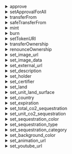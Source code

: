 


  
<details>
  
<summary>approve</summary>

  
  
**Implicit args**

```rust
pedersen_ptr(HashBuiltin*)
syscall_ptr(felt*)
range_check_ptr
```  
  
**Explicit args**

```rust
to(felt)
tokenId(Uint256)
```  
  
**Returns**

```rust

```  
</details>
  
<details>
  
<summary>setApprovalForAll</summary>

  
  
**Implicit args**

```rust
syscall_ptr(felt*)
pedersen_ptr(HashBuiltin*)
range_check_ptr
```  
  
**Explicit args**

```rust
operator(felt)
approved(felt)
```  
  
**Returns**

```rust

```  
</details>
  
<details>
  
<summary>transferFrom</summary>

  
  
**Implicit args**

```rust
pedersen_ptr(HashBuiltin*)
syscall_ptr(felt*)
range_check_ptr
```  
  
**Explicit args**

```rust
from_(felt)
to(felt)
tokenId(Uint256)
```  
  
**Returns**

```rust

```  
</details>
  
<details>
  
<summary>safeTransferFrom</summary>

  
  
**Implicit args**

```rust
pedersen_ptr(HashBuiltin*)
syscall_ptr(felt*)
range_check_ptr
```  
  
**Explicit args**

```rust

```  
  
**Returns**

```rust

```  
</details>
  
<details>
  
<summary>mint</summary>

  
  
**Implicit args**

```rust
pedersen_ptr(HashBuiltin*)
syscall_ptr(felt*)
range_check_ptr
```  
  
**Explicit args**

```rust
to(felt)
tokenId(Uint256)
```  
  
**Returns**

```rust

```  
</details>
  
<details>
  
<summary>burn</summary>

  
  
**Implicit args**

```rust
pedersen_ptr(HashBuiltin*)
syscall_ptr(felt*)
range_check_ptr
```  
  
**Explicit args**

```rust
tokenId(Uint256)
```  
  
**Returns**

```rust

```  
</details>
  
<details>
  
<summary>setTokenURI</summary>

  
  
**Implicit args**

```rust
pedersen_ptr(HashBuiltin*)
syscall_ptr(felt*)
range_check_ptr
```  
  
**Explicit args**

```rust
tokenId(Uint256)
tokenURI(felt)
```  
  
**Returns**

```rust

```  
</details>
  
<details>
  
<summary>transferOwnership</summary>

  
  
**Implicit args**

```rust
syscall_ptr(felt*)
pedersen_ptr(HashBuiltin*)
range_check_ptr
```  
  
**Explicit args**

```rust
newOwner(felt)
```  
  
**Returns**

```rust

```  
</details>
  
<details>
  
<summary>renounceOwnership</summary>

  
  
**Implicit args**

```rust
syscall_ptr(felt*)
pedersen_ptr(HashBuiltin*)
range_check_ptr
```  
  
**Explicit args**

```rust

```  
  
**Returns**

```rust

```  
</details>
  
<details>
  
<summary>set_image_url</summary>

  
  
**Implicit args**

```rust
syscall_ptr(felt*)
pedersen_ptr(HashBuiltin*)
bitwise_ptr(BitwiseBuiltin*)
range_check_ptr
```  
  
**Explicit args**

```rust

```  
  
**Returns**

```rust

```  
</details>
  
<details>
  
<summary>set_image_data</summary>

  
  
**Implicit args**

```rust
syscall_ptr(felt*)
pedersen_ptr(HashBuiltin*)
bitwise_ptr(BitwiseBuiltin*)
range_check_ptr
```  
  
**Explicit args**

```rust

```  
  
**Returns**

```rust

```  
</details>
  
<details>
  
<summary>set_external_url</summary>

  
  
**Implicit args**

```rust
syscall_ptr(felt*)
pedersen_ptr(HashBuiltin*)
bitwise_ptr(BitwiseBuiltin*)
range_check_ptr
```  
  
**Explicit args**

```rust

```  
  
**Returns**

```rust

```  
</details>
  
<details>
  
<summary>set_description</summary>

  
  
**Implicit args**

```rust
syscall_ptr(felt*)
pedersen_ptr(HashBuiltin*)
bitwise_ptr(BitwiseBuiltin*)
range_check_ptr
```  
  
**Explicit args**

```rust

```  
  
**Returns**

```rust

```  
</details>
  
<details>
  
<summary>set_holder</summary>

  
  
**Implicit args**

```rust
syscall_ptr(felt*)
pedersen_ptr(HashBuiltin*)
bitwise_ptr(BitwiseBuiltin*)
range_check_ptr
```  
  
**Explicit args**

```rust

```  
  
**Returns**

```rust

```  
</details>
  
<details>
  
<summary>set_certifier</summary>

  
  
**Implicit args**

```rust
syscall_ptr(felt*)
pedersen_ptr(HashBuiltin*)
bitwise_ptr(BitwiseBuiltin*)
range_check_ptr
```  
  
**Explicit args**

```rust

```  
  
**Returns**

```rust

```  
</details>
  
<details>
  
<summary>set_land</summary>

  
  
**Implicit args**

```rust
syscall_ptr(felt*)
pedersen_ptr(HashBuiltin*)
bitwise_ptr(BitwiseBuiltin*)
range_check_ptr
```  
  
**Explicit args**

```rust

```  
  
**Returns**

```rust

```  
</details>
  
<details>
  
<summary>set_unit_land_surface</summary>

  
  
**Implicit args**

```rust
syscall_ptr(felt*)
pedersen_ptr(HashBuiltin*)
bitwise_ptr(BitwiseBuiltin*)
range_check_ptr
```  
  
**Explicit args**

```rust

```  
  
**Returns**

```rust

```  
</details>
  
<details>
  
<summary>set_country</summary>

  
  
**Implicit args**

```rust
syscall_ptr(felt*)
pedersen_ptr(HashBuiltin*)
bitwise_ptr(BitwiseBuiltin*)
range_check_ptr
```  
  
**Explicit args**

```rust

```  
  
**Returns**

```rust

```  
</details>
  
<details>
  
<summary>set_expiration</summary>

  
  
**Implicit args**

```rust
syscall_ptr(felt*)
pedersen_ptr(HashBuiltin*)
bitwise_ptr(BitwiseBuiltin*)
range_check_ptr
```  
  
**Explicit args**

```rust

```  
  
**Returns**

```rust

```  
</details>
  
<details>
  
<summary>set_total_co2_sequestration</summary>

  
  
**Implicit args**

```rust
syscall_ptr(felt*)
pedersen_ptr(HashBuiltin*)
bitwise_ptr(BitwiseBuiltin*)
range_check_ptr
```  
  
**Explicit args**

```rust

```  
  
**Returns**

```rust

```  
</details>
  
<details>
  
<summary>set_unit_co2_sequestration</summary>

  
  
**Implicit args**

```rust
syscall_ptr(felt*)
pedersen_ptr(HashBuiltin*)
bitwise_ptr(BitwiseBuiltin*)
range_check_ptr
```  
  
**Explicit args**

```rust

```  
  
**Returns**

```rust

```  
</details>
  
<details>
  
<summary>set_sequestration_color</summary>

  
  
**Implicit args**

```rust
syscall_ptr(felt*)
pedersen_ptr(HashBuiltin*)
bitwise_ptr(BitwiseBuiltin*)
range_check_ptr
```  
  
**Explicit args**

```rust

```  
  
**Returns**

```rust

```  
</details>
  
<details>
  
<summary>set_sequestration_type</summary>

  
  
**Implicit args**

```rust
syscall_ptr(felt*)
pedersen_ptr(HashBuiltin*)
bitwise_ptr(BitwiseBuiltin*)
range_check_ptr
```  
  
**Explicit args**

```rust

```  
  
**Returns**

```rust

```  
</details>
  
<details>
  
<summary>set_sequestration_category</summary>

  
  
**Implicit args**

```rust
syscall_ptr(felt*)
pedersen_ptr(HashBuiltin*)
bitwise_ptr(BitwiseBuiltin*)
range_check_ptr
```  
  
**Explicit args**

```rust

```  
  
**Returns**

```rust

```  
</details>
  
<details>
  
<summary>set_background_color</summary>

  
  
**Implicit args**

```rust
syscall_ptr(felt*)
pedersen_ptr(HashBuiltin*)
bitwise_ptr(BitwiseBuiltin*)
range_check_ptr
```  
  
**Explicit args**

```rust

```  
  
**Returns**

```rust

```  
</details>
  
<details>
  
<summary>set_animation_url</summary>

  
  
**Implicit args**

```rust
syscall_ptr(felt*)
pedersen_ptr(HashBuiltin*)
bitwise_ptr(BitwiseBuiltin*)
range_check_ptr
```  
  
**Explicit args**

```rust

```  
  
**Returns**

```rust

```  
</details>
  
<details>
  
<summary>set_youtube_url</summary>

  
  
**Implicit args**

```rust
syscall_ptr(felt*)
pedersen_ptr(HashBuiltin*)
bitwise_ptr(BitwiseBuiltin*)
range_check_ptr
```  
  
**Explicit args**

```rust

```  
  
**Returns**

```rust

```  
</details>
